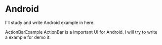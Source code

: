 Android
=======

I'll study and write Android example in here.

ActionBarExample
ActionBar is a important UI for Android. I will try to write a example for demo it.  

